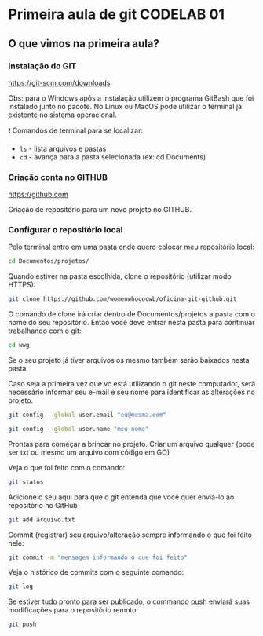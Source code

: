 # Primeira aula de git CODELAB 01

## O que vimos na primeira aula?

### Instalação do GIT

https://git-scm.com/downloads

Obs: para o Windows após a instalação utilizem o programa GitBash que foi instalado junto no pacote. No Linux ou MacOS pode utilizar o terminal já existente no sistema operacional.

❗️ Comandos de terminal para se localizar:

-  `ls` - lista arquivos e pastas
-  `cd` - avança para a pasta selecionada (ex: cd Documents)

### Criação conta no GITHUB

https://github.com

Criação de repositório para um novo projeto no GITHUB.

### Configurar o repositório local

Pelo terminal entro em uma pasta onde quero colocar meu repositório local:

```bash
cd Documentos/projetos/
```

Quando estiver na pasta escolhida, clone o repositório (utilizar modo HTTPS):

```bash
git clone https://github.com/womenwhogocwb/oficina-git-github.git
```

O comando de clone irá criar dentro de Documentos/projetos a pasta com o nome do seu repositório. Então você deve entrar nesta pasta para continuar trabalhando com o git:

```bash
cd wwg
```

Se o seu projeto já tiver arquivos os mesmo também serão baixados nesta pasta.

Caso seja a primeira vez que vc está utilizando o git neste computador, será necessário informar seu e-mail e seu nome para identificar as alterações no projeto.

```bash
git config --global user.email "eu@mesma.com"

git config --global user.name "meu nome"
```


Prontas para começar a brincar no projeto. Criar um arquivo qualquer (pode ser txt ou mesmo um arquivo com código em GO)

Veja o que foi feito com o comando:

```bash
git status
```

Adicione o seu aqui para que o git entenda que você quer enviá-lo ao repositório no GitHub

```bash
git add arquivo.txt
```

Commit (registrar) seu arquivo/alteração sempre informando o que foi feito nele:

```bash
git commit -m "mensagem informando o que foi feito"
```

Veja o histórico de commits com o seguinte comando:

```bash
git log
```

Se estiver tudo pronto para ser publicado, o commando push enviará suas modificações para o repositório remoto:

```bash
git push
```

